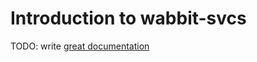 # Introduction to wabbit-svcs

TODO: write [great documentation](http://jacobian.org/writing/what-to-write/)

